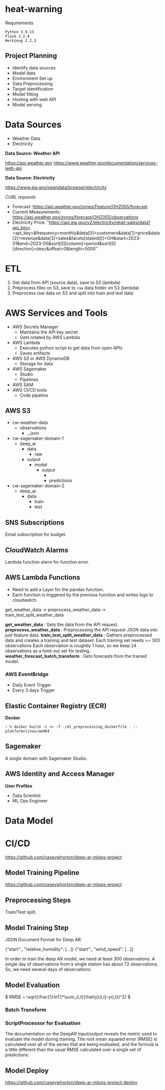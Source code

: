 # heat-warning

Requirements
```
Python 3.9.13
Flask 2.2.4
Werkzeug 2.2.3
```

## Project Planning

+ Identify data sources
+ Model data
+ Environment Set up
+ Data Preprocessing
+ Target identification
+ Model fitting
+ Hosting with web API
+ Model serving

# Data Sources

+ Weather Data
+ Electricity

**Data Source: Weather API**

https://api.weather.gov
https://www.weather.gov/documentation/services-web-api

**Data Source: Electricity**

https://www.eia.gov/opendata/browser/electricity

_CURL requests_
- Forecast: https://api.weather.gov/zones/Feature/OHZ055/forecast
- Current Measurements: https://api.weather.gov/zones/forecast/OHZ055/observations
- Electricity Price: "https://api.eia.gov/v2/electricity/retail-sales/data?api_key=<api_key>&frequency=monthly&data[0]=customers&data[1]=price&data[2]=revenue&data[3]=sales&facets[stateid][]=OH&start=2023-01&end=2023-05&sort[0][column]=period&sort[0][direction]=desc&offset=0&length=5000"

# ETL

1. Get data from API (source data), save to S3 (lambda)
2. Preprocess files on S3, save to `raw` data folder on S3 (lambda)
3. Preprocess raw data on S3 and split into train and test data

# AWS Services and Tools


+ AWS Secrets Manager
    + Maintains the API key secret
    + Gets rotated by AWS Lambda
+ AWS Lambda
    + Executes python script to get data from open APIs
    + Saves artifacts
+ AWS S3 or AWS DynamoDB
    + Storage for data
+ AWS Sagemaker
    + Studio
    + Pipelines
+ AWS SAM
+ AWS CI/CD tools
    + Code pipeline

## AWS S3

- cw-weather-data
    - observations
        - <zone>_<date>.json
- cw-sagemaker-domain-1
    - deep_ar
        - data
            - raw
        - output
            - model
                - output
                    - <model artifact>
                    - predictions
- cw-sagemaker-domain-2
    - deep_ar
        - data
            - train
            - test



## SNS Subscriptions

Email subscription for budget.


## CloudWatch Alarms

Lambda function alarm for function error.

## AWS Lambda Functions

+ Need to add a Layer for the pandas function.
+ Each function is triggered by the previous function and writes logs to cloudwatch.

get_weather_data -> preprocess_weather_data -> train_test_split_weather_data

**get_weather_data** : Gets the data from the API request.
**preprocess_weather_data** : Preprocessing the API request JSON data into just feature data.
**train_test_split_weather_data** : Gathers preprocessed data and creates a training and test dataset.
Each training set needs >= 300 observations
Each observation is roughtly 1 hour, so we keep 24 observations as a hold-out set for testing.
**weather_forecast_batch_transform** : Gets forecasts from the trained model.

### AWS EventBridge

+ Daily Event Trigger
+ Every 3 days Trigger

## Elastic Container Registry (ECR)

**Docker**

`~ % docker build -t <> -f ./ml_preprocessing_dockerfile . --platform=linux/amd64`

## Sagemaker

A single domain with Sagemaker Studio.


## AWS Identity and Access Manager

**User Profiles**
+ Data Scientist
+ ML Ops Engineer

# Data Model

# CI/CD

https://github.com/caseywhorton/deep-ar-mlops-project

## Model Training Pipeline

https://github.com/caseywhorton/deep-ar-mlops-project

## Preprocessing Steps

Train/Test split.

## Model Training Step

JSON Document Format for Deep AR:

{"start":<timestamp>, "relative_humidity": [...]}
{"start":<timestamp>, "wind_speed": [...]}

In order to train the deep AR model, we need at least 300 observations. A single day of observations from a single station has about 72 observations. So, we need several days of observations.

## Model Evaluation

$ RMSE = \sqrt{\frac{1}{nT}*\sum_{i,t}(\hat{y}_{i,t}-y_{i,t})^2} $

### Batch Transform



### ScriptProcessor for Evaluation

The documentation on the DeepAR input/output reveals the metric used to evaluate the model during training. The root mean squared error (RMSE) is calculated over all of the series that are being evaluated, and the formula is a little different than the usual RMSE calculated over a single set of predictions:



## Model Deploy

https://github.com/caseywhorton/deep-ar-mlops-project-deploy
